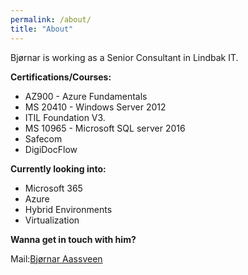 ```yaml
---
permalink: /about/
title: "About"
---
```

Bjørnar is working as a Senior Consultant in Lindbak IT.
  
 
**Certifications/Courses:**
*  AZ900 - Azure Fundamentals 
*  MS 20410 - Windows Server 2012
*  ITIL Foundation V3.
*  MS 10965 - Microsoft SQL server 2016
*  Safecom
*  DigiDocFlow



**Currently looking into:**
* Microsoft 365
* Azure 
* Hybrid Environments
* Virtualization

**Wanna get in touch with him?**

Mail:[Bjørnar Aassveen](<mailto:bjornar@aassveen.com>)

